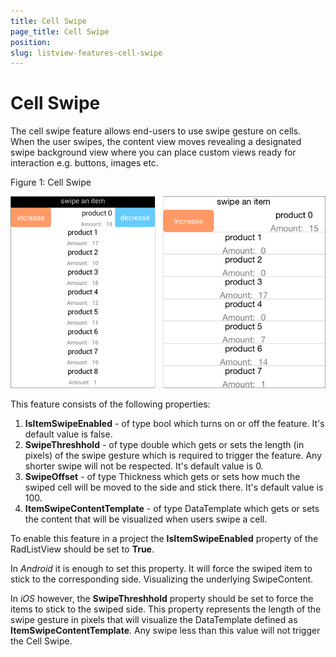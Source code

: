 ```yaml
---
title: Cell Swipe
page_title: Cell Swipe
position: 
slug: listview-features-cell-swipe
---
```


# Cell Swipe

The cell swipe feature allows end-users to use swipe gesture on cells. When the user swipes, the content view moves revealing a designated swipe background view where you can place custom views ready for interaction e.g. buttons, images etc.

Figure 1: Cell Swipe

![CellSwipe](images/listview-features-cell-swipe.png)

This feature consists of the following properties:

1. **IsItemSwipeEnabled** - of type bool which turns on or off the feature. It's default value is false.
2. **SwipeThreshhold** - of type double which gets or sets the length (in pixels) of the swipe gesture which is required to trigger the feature. Any shorter swipe will not be respected. It's default value is 0.
3. **SwipeOffset** - of type Thickness which gets or sets how much the swiped cell will be moved to the side and stick there. It's default value is 100.
4. **ItemSwipeContentTemplate** - of type DataTemplate which gets or sets the content that will be visualized when users swipe a cell.

To enable this feature in a project the **IsItemSwipeEnabled** property of the RadListView should be set to **True**. 

In *Android* it is enough to set this property. It will force the swiped item to stick to the corresponding side. Visualizing the underlying SwipeContent.

In *iOS* however, the **SwipeThreshhold** property should be set to force the items to stick to the swiped side. This property represents the length of the swipe gesture in pixels that will visualize the DataTemplate defined as **ItemSwipeContentTemplate**. Any swipe less than this value will not trigger the Cell Swipe.
